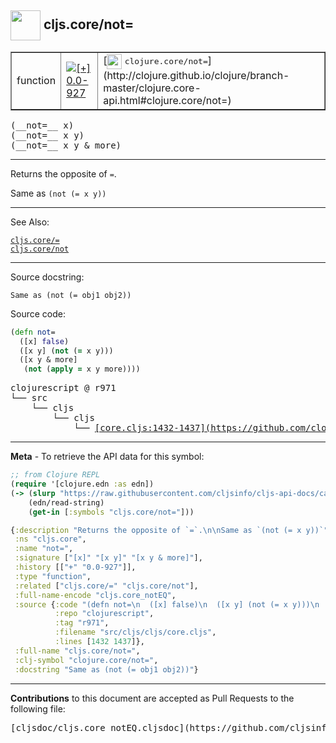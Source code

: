 ## <img width="48px" valign="middle" src="http://i.imgur.com/Hi20huC.png"> cljs.core/not=

 <table border="1">
<tr>

<td>function</td>
<td><a href="https://github.com/cljsinfo/cljs-api-docs/tree/0.0-927"><img valign="middle" alt="[+] 0.0-927" src="https://img.shields.io/badge/+-0.0--927-lightgrey.svg"></a> </td>
<td>
[<img height="24px" valign="middle" src="http://i.imgur.com/1GjPKvB.png"> <samp>clojure.core/not=</samp>](http://clojure.github.io/clojure/branch-master/clojure.core-api.html#clojure.core/not=)
</td>
</tr>
</table>

 <samp>
(__not=__ x)<br>
</samp>
 <samp>
(__not=__ x y)<br>
</samp>
 <samp>
(__not=__ x y & more)<br>
</samp>

---

Returns the opposite of `=`.

Same as `(not (= x y))`

---


See Also:

[`cljs.core/=`](cljs.core_EQ.md)<br>
[`cljs.core/not`](cljs.core_not.md)<br>

---

Source docstring:

```
Same as (not (= obj1 obj2))
```

Source code:

```clj
(defn not=
  ([x] false)
  ([x y] (not (= x y)))
  ([x y & more]
   (not (apply = x y more))))
```

 <pre>
clojurescript @ r971
└── src
    └── cljs
        └── cljs
            └── <ins>[core.cljs:1432-1437](https://github.com/clojure/clojurescript/blob/r971/src/cljs/cljs/core.cljs#L1432-L1437)</ins>
</pre>


---

__Meta__ - To retrieve the API data for this symbol:

```clj
;; from Clojure REPL
(require '[clojure.edn :as edn])
(-> (slurp "https://raw.githubusercontent.com/cljsinfo/cljs-api-docs/catalog/cljs-api.edn")
    (edn/read-string)
    (get-in [:symbols "cljs.core/not="]))
```

```clj
{:description "Returns the opposite of `=`.\n\nSame as `(not (= x y))`",
 :ns "cljs.core",
 :name "not=",
 :signature ["[x]" "[x y]" "[x y & more]"],
 :history [["+" "0.0-927"]],
 :type "function",
 :related ["cljs.core/=" "cljs.core/not"],
 :full-name-encode "cljs.core_notEQ",
 :source {:code "(defn not=\n  ([x] false)\n  ([x y] (not (= x y)))\n  ([x y & more]\n   (not (apply = x y more))))",
          :repo "clojurescript",
          :tag "r971",
          :filename "src/cljs/cljs/core.cljs",
          :lines [1432 1437]},
 :full-name "cljs.core/not=",
 :clj-symbol "clojure.core/not=",
 :docstring "Same as (not (= obj1 obj2))"}

```

---

__Contributions__ to this document are accepted as Pull Requests to the following file:

 <pre>
[cljsdoc/cljs.core_notEQ.cljsdoc](https://github.com/cljsinfo/cljs-api-docs/blob/master/cljsdoc/cljs.core_notEQ.cljsdoc)
</pre>

